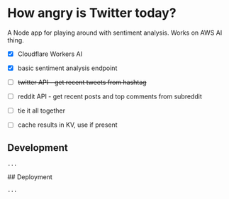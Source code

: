 # How angry is Twitter today?

A Node app for playing around with sentiment analysis. Works on AWS AI thing.

- [x] Cloudflare Workers AI 
- [x] basic sentiment analysis endpoint
- [ ] ~~twitter API - get recent tweets from hashtag~~
- [ ] reddit API - get recent posts and top comments from subreddit
- [ ] tie it all together
- [ ] cache results in KV, use if present


## Development

```
...
```

## Deployment

```
...
```